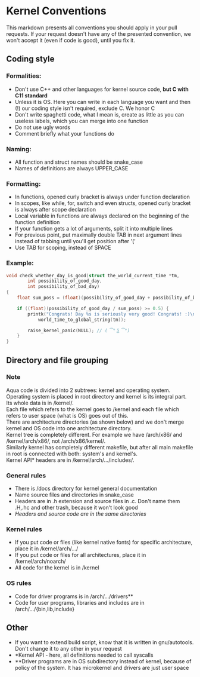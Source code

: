 # Kernel Conventions
This markdown presents all conventions you should apply in your pull requests.
If your request doesn't have any of the presented convention, we won't accept it (even if code is good), until you fix it.


## Coding style
### Formalities:
- Don't use C++ and other languages for kernel source code, **but C with C11 standard**
- Unless it is OS. Here you can write in each language you want and then (!) our coding style isn't required, exclude C. We honor C
- Don't write spaghetti code, what I mean is, create as little as you can useless labels, which you can merge into one function
- Do not use ugly words
- Comment briefly what your functions do

### Naming:
- All function and struct names should be snake_case
- Names of definitions are always UPPER_CASE

### Formatting:
- In functions, opened curly bracket is always under function declaration
- In scopes, like while, for, switch and even structs, opened curly bracket is always after scope declaration
- Local variable in functions are always declared on the beginning of the function definition
- If your function gets a lot of arguments, split it into multiple lines
- For previous point, put maximally double TAB in next argument lines instead of tabbing until you'll get position after '('
- Use TAB for scoping, instead of SPACE


### Example:

```c
void check_whether_day_is_good(struct the_world_current_time *tm,
		int possibility_of_good_day,
		int possibility_of_bad_day)
{
	float sum_poss = (float)(possibility_of_good_day + possibility_of_bad_day);

	if ((float)(possibility_of_good_day / sum_poss) >= 0.5) {
		printk("Congrats! Day %s is seriously very good! Congrats! :)\n", 
			world_time_to_global_string(tm));

		raise_kernel_panic(NULL); // ( ͡° ͜ʖ ͡°)
	}
}
```

## Directory and file grouping
### Note
Aqua code is divided into 2 subtrees: kernel and operating system.  
Operating system is placed in root directory and kernel is its integral part. Its whole data is in /kernel/.  
Each file which refers to the kernel goes to /kernel and each file which refers to user space (what is OS) goes out of this.  
There are architecture directories (as shown below) and we don't merge kernel and OS code into one architecture directory.  
Kernel tree is completely different. For example we have /arch/x86/ and /kernel/arch/x86/, not /arch/x86/kernel/.  
Similarly kernel has completely different makefile, but after all main makefile in root is connected with both: system's and kernel's.  
Kernel API\* headers are in /kernel/arch/.../includes/.

### General rules
- There is /docs directory for kernel general documentation
- Name source files and directories in snake_case
- Headers are in .h extension and source files in .c. Don't name them .H,.hc and other trash, because it won't look good
- *Headers and source code are in the same directories*

### Kernel rules
- If you put code or files (like kernel native fonts) for specific architecture, place it in /kernel/arch/.../
- If you put code or files for all architectures, place it in /kernel/arch/noarch/
- All code for the kernel is in /kernel

### OS rules
- Code for driver programs is in /arch/.../drivers\*\*
- Code for user programs, libraries and includes are in /arch/.../{bin,lib,include}

## Other
- If you want to extend build script, know that it is written in gnu/autotools. Don't change it to any other in your request
- \*Kernel API - here, all definitions needed to call syscalls
- \*\*Driver programs are in OS subdirectory instead of kernel, because of policy of the system. It has microkernel and drivers are just user space

